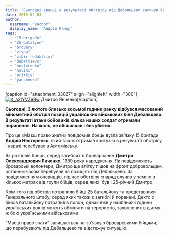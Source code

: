```yaml
---
title: "Сьогодні вранці в результаті обстрілу під Дебальцево загинув броварчанин"
date: 2015-02-03
author: 
  username: "kachor"
  display_name: "Андрій Качор"
tags: 
  - "15-brigada"
  - "25-batalyon"
  - "brovary"
  - "viyna"
  - "vibir-redaktsiyi"
  - "debaltsevo"
  - "nesterenko"
  - "novini"
  - "pritkiy"
  - "yanchenko"
---
```


\[caption id="attachment\_33027" align="alignleft" width="300"\][![K_a2tYVZeBw](https://mpz.brovary.org/wp-content/uploads/2015/02/K_a2tYVZeBw.jpg)](https://mpz.brovary.org/wp-content/uploads/2015/02/K_a2tYVZeBw.jpg) Дмитро Янченко\[/caption\]

**Сьогодні, 3 лютого близько восьмої години ранку відбувся масований мінометний обстріл позицій українських військових біля Дебальцево. В результаті атаки бойовиків кілька наших солдат отримали поранення. На жаль, не обійшлось і без убитих.**

Про це «Маєш право знати» повідомив боєць вузла зв’язку 15 бригади **Андрій Нестеренко**, який також отримав контузію в результаті обстрілу і наразі перебуває в Артемівську.

Як розповів боєць, серед загиблих є броварчанин **Дмитро Олександрович Янченко**, 1989 року народження. Як повідомляють броварські волонтери, Дмитро ще влітку пішов на фронт добровольцем, останнім часом перебував на позиціях під Дебальцево. За повідомленням очевидців, під час обстрілу снаряд влучив у землю в кількох метрах від групи бійців, серед яких  був і 25-річний Дмитро.

Крім того під обстріл потрапили бійці 25 батальйону та представники Генерального штабу, серед яких також є загиблі й поранені. Дехто з бійців батальйону потрапив в полон, однак вже у найближчі години українських воїнів можуть обміняти на терористів, захоплених в цьому ж бою українськими військовими.

"Маєш право знати" залишається на зв'язку з броварськими бійцями, що перебувають під Дебальцево та відстежує ситуацію.

